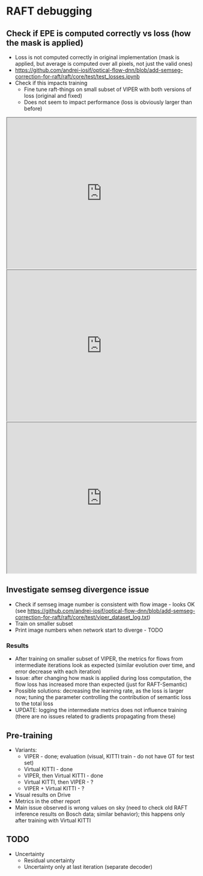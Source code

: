 # RAFT debugging
## Check if EPE is computed correctly vs loss (how the mask is applied)
* Loss is not computed correctly in original implementation (mask is applied, but average is computed over all pixels, not just the valid ones)
* https://github.com/andrei-iosif/optical-flow-dnn/blob/add-semseg-correction-for-raft/raft/core/test/test_losses.ipynb
* Check if this impacts training
    * Fine tune raft-things on small subset of VIPER with both versions of loss (original and fixed)
    * Does not seem to impact performance (loss is obviously larger than before)

<iframe
  src="https://app.clear.ml/widgets/?type=scalar&tasks=b90554aa7441489b9c13e732392036f2&tasks=0afe9b5ca95340eaa792276b9073386b&metrics=flow_loss&variants=flow_loss&company=0860b8efd3d540d0b7efea317016d705"
  name="f61cfcd8-fb43-4faf-8ae5-8e1d3fd046fe"
  width="100%" height="400"
></iframe>

<iframe
  src="https://app.clear.ml/widgets/?type=scalar&tasks=b90554aa7441489b9c13e732392036f2&tasks=0afe9b5ca95340eaa792276b9073386b&metrics=epe&variants=epe&company=0860b8efd3d540d0b7efea317016d705"
  name="d8b40c89-c0f1-4170-b3cc-2028afdc9182"
  width="100%" height="400"
></iframe>

<iframe
  src="https://app.clear.ml/widgets/?type=scalar&tasks=b90554aa7441489b9c13e732392036f2&tasks=0afe9b5ca95340eaa792276b9073386b&metrics=kitti-epe&variants=kitti-epe&company=0860b8efd3d540d0b7efea317016d705"
  name="23eb4136-2979-493a-8d25-dd6d5315d2cd"
  width="100%" height="400"
></iframe>



## Investigate semseg divergence issue 
* Check if semseg image number is consistent with flow image - looks OK (see https://github.com/andrei-iosif/optical-flow-dnn/blob/add-semseg-correction-for-raft/raft/core/test/viper_dataset_log.txt)
* Train on smaller subset
* Print image numbers when network start to diverge - TODO
    
### Results
* After training on smaller subset of VIPER, the metrics for flows from intermediate iterations look as expected (similar evolution over time, and error decrease with each iteration)
* Issue: after changing how mask is applied during loss computation, the flow loss has increased more than expected (just for RAFT-Semantic)
* Possible solutions: decreasing the learning rate, as the loss is larger now; tuning the parameter controlling the contribution of semantic loss to the total loss
* UPDATE: logging the intermediate metrics does not influence training (there are no issues related to gradients propagating from these)


## Pre-training
* Variants:
    - VIPER - done; evaluation (visual, KITTI train - do not have GT for test set)
    - Virtual KITTI - done
    - VIPER, then Virtual KITTI - done
    - Virtual KITTI, then VIPER - ?
    - VIPER + Virtual KITTI - ?
* Visual results on Drive
* Metrics in the other report
* Main issue observed is wrong values on sky (need to check old RAFT inference results on Bosch data; similar behavior); this happens only after training with Virtual KITTI

## TODO
* Uncertainty
    * Residual uncertainty
    * Uncertainty only at last iteration (separate decoder)
